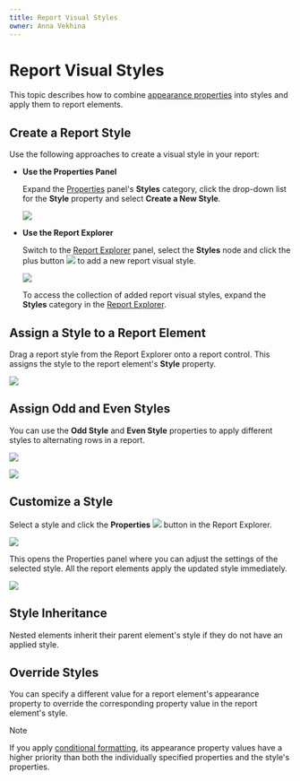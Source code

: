 ```yaml
---
title: Report Visual Styles
owner: Anna Vekhina
---
```

# Report Visual Styles

This topic describes how to combine [appearance properties](appearance-properties.md) into styles and apply them to report elements.

## Create a Report Style

Use the following approaches to create a visual style in your report:

- **Use the Properties Panel**

    Expand the [Properties](../report-designer-tools/ui-panels/properties-panel.md) panel's **Styles** category, click the drop-down list for the **Style** property and select **Create a New Style**. 
    
    ![](../../../images/eurd-web-styles-properties-panel.png)

- **Use the Report Explorer**
    
    Switch to the [Report Explorer](../report-designer-tools/ui-panels/report-explorer.md) panel, select the **Styles** node and click the plus button ![](../../../images/eurd-web-styles-create.png) to add a new report visual style.

    ![](../../../images/eurd-web-styles-in-report-explorer-add.png)

    To access the collection of added report visual styles, expand the **Styles** category in the [Report Explorer](../report-designer-tools/ui-panels/report-explorer.md).


## Assign a Style to a Report Element

Drag a report style from the Report Explorer onto a report control. This assigns the style to the report element's **Style** property.

![](../../../images/eurd-web-assign-style.png)


## Assign Odd and Even Styles

You can use the **Odd Style** and **Even Style** properties to apply different styles to alternating rows in a report.

![](../../../images/eurd-web-styleproperty-oddeven.png)

![](../../../images/eurd-web-use-oddevenstyles.png)

## Customize a Style

Select a style and click the **Properties** ![](../../../images/eurd-web-styles-edit.png) button in the Report Explorer. 

![](../../../images/eurd-web-edit-style.png)

This opens the Properties panel where you can adjust the settings of the selected style. All the report elements apply the updated style immediately.

![](../../../images/eurd-web-customize-style.png)



## Style Inheritance

Nested elements inherit their parent element's style if they do not have an applied style. 

## Override Styles

You can specify a different value for a report element's appearance property to override the corresponding property value in the report element's style.

> [!NOTE]
> If you apply [conditional formatting](..\shape-report-data\shape-data-expression-bindings\conditionally-change-a-control-appearance.md), its appearance property values have a higher priority than both the individually specified properties and the style's properties.

